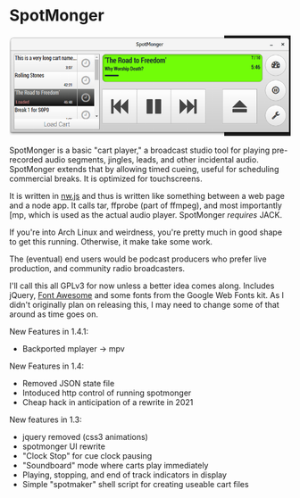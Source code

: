 SpotMonger
==========

![SpotMonger as of Apr 2017](https://raw.githubusercontent.com/refutationalist/spotmonger/master/example.png)

SpotMonger is a basic "cart player," a broadcast studio tool for playing pre-recorded audio segments, jingles, leads, and other incidental audio.  SpotMonger extends that by allowing timed cueing, useful for scheduling commercial breaks.   It is optimized for touchscreens.

It is written in [nw.js](http://nwjs.io) and thus is written like something between a web page and a node app.  It calls tar, ffprobe (part of ffmpeg), and most importantly [mp, which is used as the actual audio player.  SpotMonger *requires* JACK.

If you're into Arch Linux and weirdness, you're pretty much in good shape to get this running.   Otherwise, it make take some work.  

The (eventual) end users would be podcast producers who prefer live production, and community radio broadcasters.

I'll call this all GPLv3 for now unless a better idea comes along.  Includes jQuery, [Font Awesome](https://fortawesome.github.io/Font-Awesome/) and some fonts from the Google Web Fonts kit.   As I didn't originally plan on releasing this, I may need to change some of that around as time goes on.

New Features in 1.4.1:
  * Backported mplayer -> mpv

New Features in 1.4:
  * Removed JSON state file
  * Intoduced http control of running spotmonger
  * Cheap hack in anticipation of a rewrite in 2021

New features in 1.3:
  * jquery removed (css3 animations)
  * spotmonger UI rewrite
  * "Clock Stop" for cue clock pausing
  * "Soundboard" mode where carts play immediately
  * Playing, stopping, and end of track indicators in display
  * Simple "spotmaker" shell script for creating useable cart files
